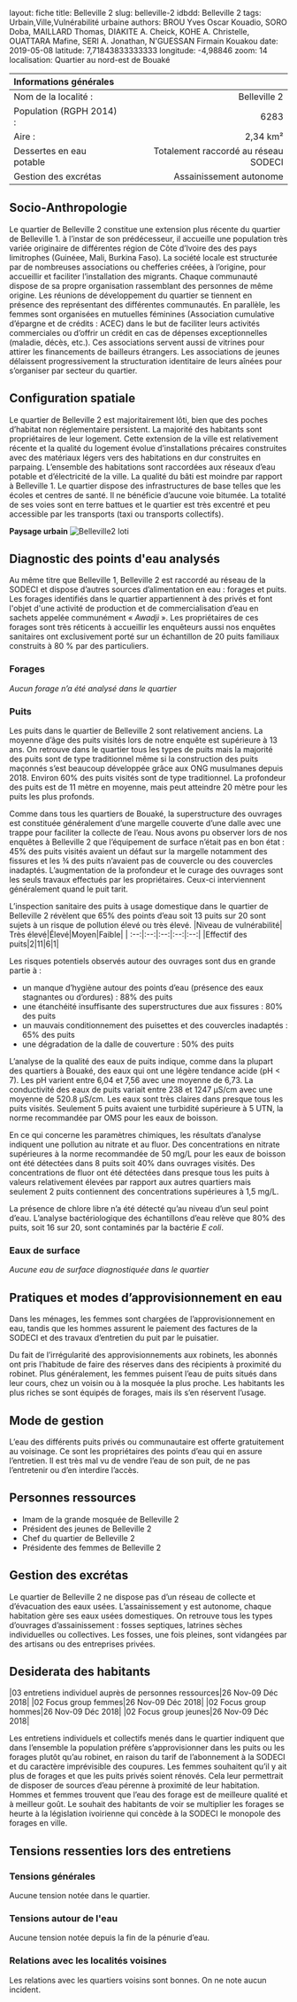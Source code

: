 ﻿layout: fiche
title: Belleville 2
slug: belleville-2
idbdd: Belleville 2
tags: Urbain,Ville,Vulnérabilité urbaine
authors: BROU Yves Oscar Kouadio, SORO Doba, MAILLARD Thomas, DIAKITE A. Cheick, KOHE A. Christelle, OUATTARA Mafine, SERI A. Jonathan, N'GUESSAN Firmain Kouakou
date: 2019-05-08
latitude: 7,71843833333333
longitude: -4,98846
zoom: 14
localisation: Quartier au nord-est de Bouaké


 |Informations générales||
 |:--|--:|
 | Nom de la localité : | Belleville 2 | 
 | Population (RGPH 2014) : | 6283 | 
 | Aire : | 2,34 km² | 
 | Dessertes en eau potable | Totalement raccordé au réseau SODECI | 
| Gestion des excrétas | Assainissement autonome | 


## Socio-Anthropologie

Le quartier de Belleville 2 constitue une extension plus récente du quartier de Belleville 1. à l’instar de son prédécesseur, il accueille une population très variée originaire de différentes région de Côte d’Ivoire des des pays limitrophes (Guinéee, Mali, Burkina Faso). 
La société locale est structurée par de nombreuses associations ou chefferies créées, à l’origine, pour accueillir et faciliter l’installation des migrants. Chaque communauté dispose de sa propre organisation rassemblant des personnes de même origine. Les réunions de développement du quartier se tiennent en présence des représentant des différentes communautés. En parallèle, les femmes sont organisées en mutuelles féminines (Association cumulative d’épargne et de crédits : ACEC) dans le but de faciliter leurs activités commerciales ou d’offrir un crédit en cas de dépenses exceptionnelles (maladie, décès, etc.). Ces associations servent aussi de vitrines pour attirer les financements de bailleurs étrangers. Les associations de jeunes délaissent progressivement la structuration identitaire de leurs aînées pour s’organiser par secteur du quartier.


## Configuration spatiale


Le quartier de Belleville 2 est majoritairement lôti, bien que des poches d’habitat non réglementaire persistent. La majorité des habitants sont propriétaires de leur logement. Cette extension de la ville est relativement récente et la qualité du logement évolue d’installations précaires construites avec des matériaux légers vers des habitations en dur construites en parpaing. L’ensemble des habitations sont raccordées aux réseaux d’eau potable et d’électricité de la ville. La qualité du bâti est moindre par rapport à Belleville 1. Le quartier dispose des infrastructures de base telles que les écoles et centres de santé. Il ne bénéficie d’aucune voie bitumée. La totalité de ses voies sont en terre battues et le quartier est très excentré et peu accessible par les transports (taxi ou transports collectifs). 


**Paysage urbain**
![Belleville2 loti](images/bv201.jpg "Belleville 2 loti")


## Diagnostic des points d'eau analysés
Au même titre que Belleville 1, Belleville 2 est raccordé au réseau de la SODECI et dispose d’autres sources d’alimentation en eau :  forages et puits. Les forages identifiés dans le quartier appartiennent à des privés et font l'objet d'une activité de production et de commercialisation d’eau en sachets appelée communément « *Awadji* ». Les propriétaires de ces forages sont très réticents à accueillir les enquêteurs aussi nos enquêtes sanitaires ont exclusivement porté sur un échantillon de 20 puits familiaux construits à 80 % par des particuliers.


### Forages
*Aucun forage n’a été analysé dans le quartier*

### Puits
Les puits dans le quartier de Belleville 2 sont relativement anciens. La moyenne  d’âge des puits visités lors de notre enquête est supérieure à 13 ans. On retrouve dans le quartier tous les types de puits mais la majorité des puits sont de type traditionnel même si la construction des puits maçonnés s’est beaucoup développée grâce aux ONG musulmanes depuis 2018. Environ 60% des puits visités sont de type traditionnel. La profondeur des puits est de 11 mètre en moyenne, mais peut atteindre 20 mètre pour les puits les plus profonds.

Comme dans tous les quartiers de Bouaké, la superstructure des ouvrages est constituée généralement d’une margelle couverte d’une dalle avec une trappe pour faciliter la collecte de l’eau. Nous avons pu observer lors de nos enquêtes à Belleville 2 que l’équipement de surface n’était pas en bon état : 45% des puits visités avaient un défaut sur la margelle notamment des fissures et les ¾ des puits n’avaient pas de couvercle ou des couvercles inadaptés. L’augmentation de la profondeur et le curage des ouvrages sont les seuls travaux effectués par les propriétaires. Ceux-ci interviennent généralement quand le puit tarit.



L’inspection sanitaire des puits à usage domestique dans le quartier de Belleville 2 révèlent que 65% des points d’eau soit 13 puits sur 20 sont sujets à un risque de pollution élevé ou très élevé. 
|Niveau de vulnérabilité| Très élevé|Élevé|Moyen|Faible|
| :--:|:--:|:--:|:--:|:--:|
|Effectif des puits|2|11|6|1|

 Les risques potentiels observés autour des ouvrages sont dus en grande partie à :
* un manque d’hygiène autour des points d’eau (présence des eaux stagnantes ou d’ordures) : 88% des puits 
* une étanchéité insuffisante des superstructures due aux fissures : 80% des puits
* un mauvais conditionnement des puisettes et des couvercles inadaptés : 65% des puits
* une dégradation de la dalle de couverture : 50% des puits



L’analyse de la qualité des eaux de puits  indique, comme dans la plupart des quartiers à Bouaké, des eaux qui ont une légère tendance acide (pH < 7). Les pH varient entre 6,04 et 7,56 avec une moyenne de 6,73. La conductivité des eaux de puits variait entre 238 et 1247 µS/cm avec une moyenne de 520.8 µS/cm. Les eaux sont très claires dans presque tous les puits visités. Seulement 5 puits avaient une turbidité supérieure à 5 UTN, la norme recommandée par OMS pour les eaux de boisson.


En ce qui concerne les paramètres chimiques, les résultats d’analyse indiquent une pollution au nitrate et au fluor. Des  concentrations en nitrate supérieures à la norme recommandée de 50 mg/L pour les eaux de boisson ont été détectées dans 8 puits soit 40% dans ouvrages visités. Des concentrations de fluor ont été détectées dans presque tous les puits à valeurs relativement élevées par rapport aux autres quartiers mais seulement 2 puits contiennent des concentrations supérieures à 1,5 mg/L.


La présence de chlore libre n’a été détecté qu’au niveau d’un seul point d’eau.
L’analyse bactériologique des échantillons d’eau relève que 80% des puits, soit 16 sur 20, sont contaminés par la bactérie *E coli*.


### Eaux de surface
*Aucune eau de surface diagnostiquée dans le quartier*


## Pratiques et modes d’approvisionnement en eau


Dans les ménages, les femmes sont chargées de l’approvisionnement en eau, tandis que les hommes assurent le paiement des factures de la SODECI et des travaux d’entretien du puit par le puisatier.


Du fait de l’irrégularité des approvisionnements aux robinets, les abonnés ont pris l’habitude de faire des réserves dans des récipients à proximité du robinet. Plus généralement, les femmes puisent l’eau de puits situés dans leur cours, chez un voisin ou à la mosquée la plus proche. Les habitants les plus riches se sont équipés de forages, mais ils s’en réservent l’usage.


## Mode de gestion

L’eau des différents puits privés ou communautaire est offerte gratuitement au voisinage. Ce sont les propriétaires des points d’eau qui en assure l’entretien. Il est très mal vu de vendre l’eau de son puit, de ne pas l’entretenir ou d’en interdire l’accès.

## Personnes ressources 
* Imam de la grande mosquée de Belleville 2
* Président des jeunes de Belleville 2
* Chef du quartier de Belleville 2
* Présidente des femmes de Belleville 2


## Gestion des excrétas
Le quartier de Belleville 2 ne dispose pas d’un réseau de collecte et d’évacuation des eaux usées. L’assainissement y est autonome, chaque habitation gère ses eaux usées domestiques. On retrouve tous les types d’ouvrages d’assainissement : fosses septiques, latrines sèches individuelles ou collectives. Les fosses, une fois pleines, sont vidangées par des artisans ou des entreprises privées.


## Desiderata des habitants

|03 entretiens individuel auprès de personnes ressources|26 Nov-09 Déc 2018| 
|02 Focus group femmes|26 Nov-09 Déc 2018|
|02 Focus group hommes|26 Nov-09 Déc 2018|
|02 Focus group jeunes|26 Nov-09 Déc 2018|


Les entretiens individuels et collectifs menés dans le quartier indiquent que dans l’ensemble la population préfère s’approvisionner dans les puits ou les forages plutôt qu’au robinet, en raison du tarif de l’abonnement à la SODECI et du caractère imprévisible des coupures. Les femmes souhaitent qu’il y ait plus de forages et que les puits privés soient rénovés. Cela leur permettrait de disposer de sources d’eau pérenne à proximité de leur habitation. Hommes et femmes trouvent que l’eau des forage est de meilleure qualité et à meilleur goût. Le souhait des habitants de voir se multiplier les forages se heurte à la législation ivoirienne qui concède à la SODECI le monopole des forages en ville.



## Tensions ressenties lors des entretiens


### Tensions générales
Aucune tension notée dans le quartier.

### Tensions autour de l'eau
Aucune tension notée depuis la fin de la pénurie d’eau.

### Relations avec les localités voisines
Les relations avec les quartiers voisins sont bonnes. On ne note aucun incident.
